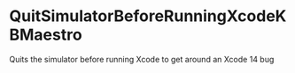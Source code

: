 # QuitSimulatorBeforeRunningXcodeKBMaestro
Quits the simulator before running Xcode to get around an Xcode 14 bug

